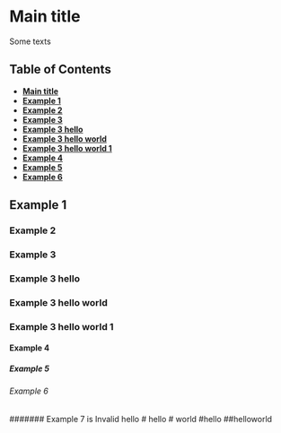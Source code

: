 # Main title
Some texts

## Table of Contents
* **[Main title](#main-title)**
* **[Example 1](#example-1)**
* **[Example 2](#example-2)**
* **[Example 3](#example-3)**
* **[Example 3 hello](#example-3-hello)**
* **[Example 3 hello  world](#example-3-hello-world)**
* **[Example 3   hello  world  1](#example-3-hello-world-1)**
* **[Example 4](#example-4)**
* **[Example 5](#example-5)**
* **[Example 6](#example-6)**

## Example 1
### Example 2
### Example 3
### Example 3 hello
### Example 3 hello  world
### Example 3   hello  world  1
#### Example 4
##### Example 5
###### Example 6
####### Example 7 is Invalid
hello #
hello # world
#hello
##helloworld